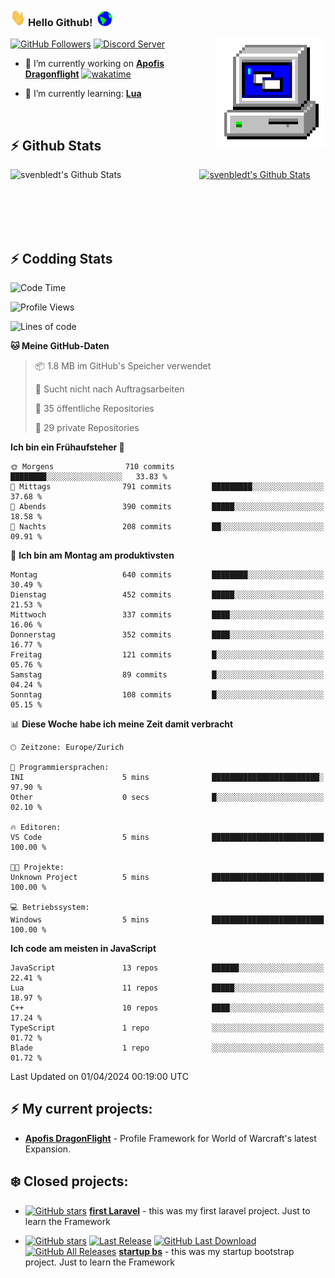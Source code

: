 ### <img src="https://github.com/svenbledt/svenbledt/blob/main/Assets/Hi.gif" height="28" width="24"> **Hello Github!** &nbsp;<img src="https://github.com/svenbledt/svenbledt/blob/main/Assets/Earth.gif" height="24" width="24">
[![GitHub Followers](https://img.shields.io/github/followers/svenbledt?label=Follow&style=flat-squaree&logo=github&labelColor=black&color=black&cacheSeconds=5)](https://github.com/svenbledt)
[![Discord Server](https://img.shields.io/discord/443405445831327754?style=flat-squeree&logo=discord&logoColor=white&label=Trojan%20Rotations%20Server&labelColor=black&color=gray&cacheSeconds=3650)](https://discord.gg/c6GZKjVhxw)
<img align="right" alt="PC GIF" src="https://github.com/svenbledt/svenbledt/blob/main/Assets/PC.gif" width="175" />

<p>

 - 🔭 I’m currently working on **[Apofis Dragonflight](https://github.com/svenbledt/Apofis-Dragonflight)** [![wakatime](https://wakatime.com/badge/user/eb1cebc0-6a00-4f39-ab37-6770a4331515/project/018dee92-2474-443e-9076-23d894545629.svg)](https://wakatime.com/badge/user/eb1cebc0-6a00-4f39-ab37-6770a4331515/project/018dee92-2474-443e-9076-23d894545629)

 - 🌱 I’m currently learning: **[Lua](https://www.lua.org/)**
 
</p>

<br>

## :zap: Github Stats

<a href="https://github.com/svenbledt">
  <img align="left" src="https://github-readme-stats.vercel.app/api?username=svenbledt&show_icons=true&title_color=c9d1d9&icon_color=58a6da&text_color=c9d1d9&bg_color=0d1117&hide=issues" alt="svenbledt's Github Stats" width="60%">
 </a>
 <a href="https://github.com/svenbledt">
 <img src="https://github-readme-stats.vercel.app/api/top-langs/?username=svenbledt&show_icons=true&title_color=c9d1d9&icon_color=58a6da&text_color=c9d1d9&bg_color=0d1117" alt="svenbledt's Github Stats" width="35%">
 </a>

<br> <br> <br> <br> 
## :zap: Codding Stats

<!--START_SECTION:waka-->
![Code Time](http://img.shields.io/badge/Code%20Time-296%20hrs%2010%20mins-blue)

![Profile Views](http://img.shields.io/badge/Profilansichten-0-blue)

![Lines of code](https://img.shields.io/badge/Seit%20Hallo%20Welt%20habe%20ich%20geschrieben-20.5%20million%20Codezeilen-blue)

**🐱 Meine GitHub-Daten** 

> 📦 1.8 MB im GitHub's Speicher verwendet 
 > 
> 🚫 Sucht nicht nach Auftragsarbeiten
 > 
> 📜 35 öffentliche Repositories 
 > 
> 🔑 29 private Repositories 
 > 
**Ich bin ein Frühaufsteher 🐤** 

```text
🌞 Morgens                710 commits         ████████░░░░░░░░░░░░░░░░░   33.83 % 
🌆 Mittags                791 commits         █████████░░░░░░░░░░░░░░░░   37.68 % 
🌃 Abends                 390 commits         █████░░░░░░░░░░░░░░░░░░░░   18.58 % 
🌙 Nachts                 208 commits         ██░░░░░░░░░░░░░░░░░░░░░░░   09.91 % 
```
📅 **Ich bin am Montag am produktivsten** 

```text
Montag                   640 commits         ████████░░░░░░░░░░░░░░░░░   30.49 % 
Dienstag                 452 commits         █████░░░░░░░░░░░░░░░░░░░░   21.53 % 
Mittwoch                 337 commits         ████░░░░░░░░░░░░░░░░░░░░░   16.06 % 
Donnerstag               352 commits         ████░░░░░░░░░░░░░░░░░░░░░   16.77 % 
Freitag                  121 commits         █░░░░░░░░░░░░░░░░░░░░░░░░   05.76 % 
Samstag                  89 commits          █░░░░░░░░░░░░░░░░░░░░░░░░   04.24 % 
Sonntag                  108 commits         █░░░░░░░░░░░░░░░░░░░░░░░░   05.15 % 
```


📊 **Diese Woche habe ich meine Zeit damit verbracht** 

```text
🕑︎ Zeitzone: Europe/Zurich

💬 Programmiersprachen: 
INI                      5 mins              ████████████████████████░   97.90 % 
Other                    0 secs              █░░░░░░░░░░░░░░░░░░░░░░░░   02.10 % 

🔥 Editoren: 
VS Code                  5 mins              █████████████████████████   100.00 % 

🐱‍💻 Projekte: 
Unknown Project          5 mins              █████████████████████████   100.00 % 

💻 Betriebssystem: 
Windows                  5 mins              █████████████████████████   100.00 % 
```

**Ich code am meisten in JavaScript** 

```text
JavaScript               13 repos            ██████░░░░░░░░░░░░░░░░░░░   22.41 % 
Lua                      11 repos            █████░░░░░░░░░░░░░░░░░░░░   18.97 % 
C++                      10 repos            ████░░░░░░░░░░░░░░░░░░░░░   17.24 % 
TypeScript               1 repo              ░░░░░░░░░░░░░░░░░░░░░░░░░   01.72 % 
Blade                    1 repo              ░░░░░░░░░░░░░░░░░░░░░░░░░   01.72 % 
```




 Last Updated on 01/04/2024 00:19:00 UTC
<!--END_SECTION:waka-->


## :zap: My current projects:

 - [**Apofis DragonFlight**](https://github.com/svenbledt/Apofis-Dragonflight)  - Profile Framework for World of Warcraft's latest Expansion.


## :snowflake: Closed projects:
  
- [![GitHub stars](https://img.shields.io/github/stars/svenbledt/first-laravel?style=flat-square)](https://github.com/svenbledt/first-laravel)
 [**first Laravel**](https://github.com/svenbledt/first-laravel)  - this was my first laravel project. Just to learn the Framework

- [![GitHub stars](https://img.shields.io/github/stars/svenbledt/startup-bs?style=flat-square)](https://github.com/svenbledt/startup-bs)
[![Last Release](https://img.shields.io/github/v/release/svenbledt/startup-bs?style=flat-square)](https://github.com/svenbledt/startup-bs)
[![GitHub Last Download](https://img.shields.io/github/downloads/svenbledt/startup-bs/v1.1.0/total?style=flat-square)](https://github.com/svenbledt/startup-bs/releases/tag/v1.1.0)
[![GitHub All Releases](https://img.shields.io/github/downloads/svenbledt/startup-bs/total?style=flat-square)](https://github.com/svenbledt/startup-bs/releases)
 [**startup bs**](https://github.com/svenbledt/startup-bs)  - this was my startup bootstrap project. Just to learn the Framework
